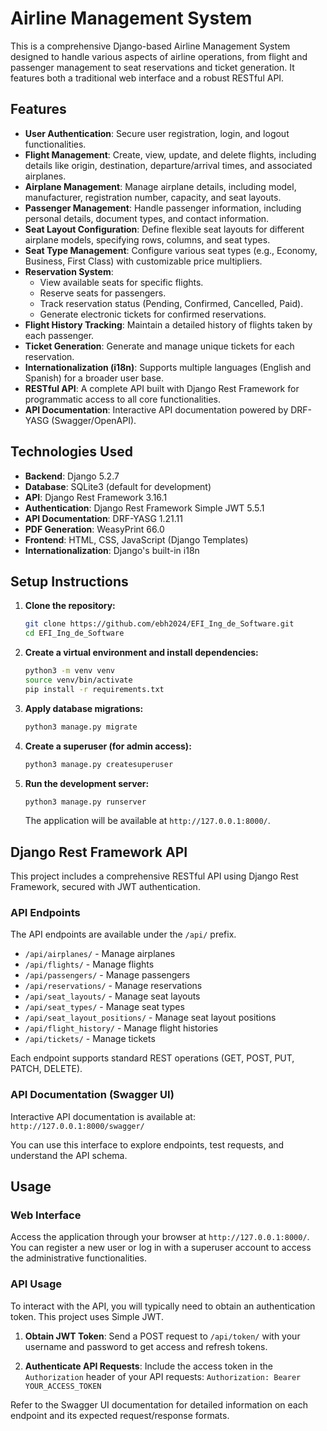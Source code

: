# Airline Management System

This is a comprehensive Django-based Airline Management System designed to handle various aspects of airline operations, from flight and passenger management to seat reservations and ticket generation. It features both a traditional web interface and a robust RESTful API.

## Features

-   **User Authentication**: Secure user registration, login, and logout functionalities.
-   **Flight Management**: Create, view, update, and delete flights, including details like origin, destination, departure/arrival times, and associated airplanes.
-   **Airplane Management**: Manage airplane details, including model, manufacturer, registration number, capacity, and seat layouts.
-   **Passenger Management**: Handle passenger information, including personal details, document types, and contact information.
-   **Seat Layout Configuration**: Define flexible seat layouts for different airplane models, specifying rows, columns, and seat types.
-   **Seat Type Management**: Configure various seat types (e.g., Economy, Business, First Class) with customizable price multipliers.
-   **Reservation System**:
    -   View available seats for specific flights.
    -   Reserve seats for passengers.
    -   Track reservation status (Pending, Confirmed, Cancelled, Paid).
    -   Generate electronic tickets for confirmed reservations.
-   **Flight History Tracking**: Maintain a detailed history of flights taken by each passenger.
-   **Ticket Generation**: Generate and manage unique tickets for each reservation.
-   **Internationalization (i18n)**: Supports multiple languages (English and Spanish) for a broader user base.
-   **RESTful API**: A complete API built with Django Rest Framework for programmatic access to all core functionalities.
-   **API Documentation**: Interactive API documentation powered by DRF-YASG (Swagger/OpenAPI).

## Technologies Used

-   **Backend**: Django 5.2.7
-   **Database**: SQLite3 (default for development)
-   **API**: Django Rest Framework 3.16.1
-   **Authentication**: Django Rest Framework Simple JWT 5.5.1
-   **API Documentation**: DRF-YASG 1.21.11
-   **PDF Generation**: WeasyPrint 66.0
-   **Frontend**: HTML, CSS, JavaScript (Django Templates)
-   **Internationalization**: Django's built-in i18n

## Setup Instructions

1.  **Clone the repository:**
    ```bash
    git clone https://github.com/ebh2024/EFI_Ing_de_Software.git
    cd EFI_Ing_de_Software
    ```

2.  **Create a virtual environment and install dependencies:**
    ```bash
    python3 -m venv venv
    source venv/bin/activate
    pip install -r requirements.txt
    ```

3.  **Apply database migrations:**
    ```bash
    python3 manage.py migrate
    ```

4.  **Create a superuser (for admin access):**
    ```bash
    python3 manage.py createsuperuser
    ```

5.  **Run the development server:**
    ```bash
    python3 manage.py runserver
    ```

    The application will be available at `http://127.0.0.1:8000/`.

## Django Rest Framework API

This project includes a comprehensive RESTful API using Django Rest Framework, secured with JWT authentication.

### API Endpoints

The API endpoints are available under the `/api/` prefix.

-   `/api/airplanes/` - Manage airplanes
-   `/api/flights/` - Manage flights
-   `/api/passengers/` - Manage passengers
-   `/api/reservations/` - Manage reservations
-   `/api/seat_layouts/` - Manage seat layouts
-   `/api/seat_types/` - Manage seat types
-   `/api/seat_layout_positions/` - Manage seat layout positions
-   `/api/flight_history/` - Manage flight histories
-   `/api/tickets/` - Manage tickets

Each endpoint supports standard REST operations (GET, POST, PUT, PATCH, DELETE).

### API Documentation (Swagger UI)

Interactive API documentation is available at:
`http://127.0.0.1:8000/swagger/`

You can use this interface to explore endpoints, test requests, and understand the API schema.

## Usage

### Web Interface

Access the application through your browser at `http://127.0.0.1:8000/`. You can register a new user or log in with a superuser account to access the administrative functionalities.

### API Usage

To interact with the API, you will typically need to obtain an authentication token. This project uses Simple JWT.

1.  **Obtain JWT Token**:
    Send a POST request to `/api/token/` with your username and password to get access and refresh tokens.

2.  **Authenticate API Requests**:
    Include the access token in the `Authorization` header of your API requests:
    `Authorization: Bearer YOUR_ACCESS_TOKEN`

Refer to the Swagger UI documentation for detailed information on each endpoint and its expected request/response formats.
